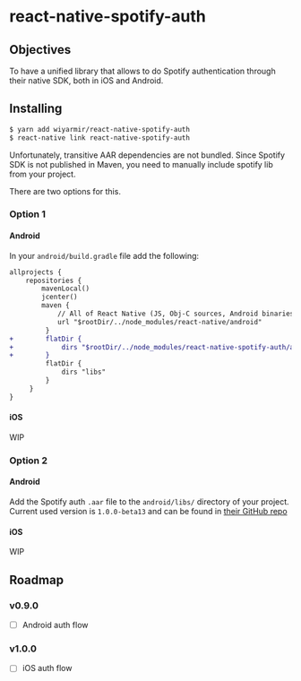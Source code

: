 
# react-native-spotify-auth

## Objectives

To have a unified library that allows to do Spotify authentication through their native SDK, both in iOS and Android.

## Installing

```bash
$ yarn add wiyarmir/react-native-spotify-auth
$ react-native link react-native-spotify-auth
```
  
Unfortunately, transitive AAR dependencies are not bundled. Since Spotify SDK is not published in Maven, you need to manually include spotify lib from your project. 

There are two options for this.

### Option 1

#### Android

In your `android/build.gradle` file add the following:

```diff
allprojects {
    repositories {
        mavenLocal()
        jcenter()
        maven {
            // All of React Native (JS, Obj-C sources, Android binaries) is installed from npm
            url "$rootDir/../node_modules/react-native/android"
         }
+        flatDir {
+            dirs "$rootDir/../node_modules/react-native-spotify-auth/android/libs"
+        }
         flatDir {
             dirs "libs"
         }
     }
}
```

#### iOS

WIP

### Option 2

#### Android

Add the Spotify auth `.aar` file to the `android/libs/` directory of your project. Current used version is `1.0.0-beta13` and can be found in [their GitHub repo](https://github.com/spotify/android-sdk/tree/1.0.0-beta13)

#### iOS

WIP

## Roadmap

### v0.9.0

- [ ] Android auth flow

### v1.0.0

- [ ] iOS auth flow

